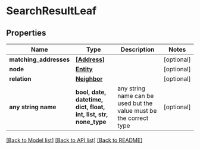 # SearchResultLeaf


## Properties
Name | Type | Description | Notes
------------ | ------------- | ------------- | -------------
**matching_addresses** | [**[Address]**](Address.md) |  | [optional] 
**node** | [**Entity**](Entity.md) |  | [optional] 
**relation** | [**Neighbor**](Neighbor.md) |  | [optional] 
**any string name** | **bool, date, datetime, dict, float, int, list, str, none_type** | any string name can be used but the value must be the correct type | [optional]

[[Back to Model list]](../README.md#documentation-for-models) [[Back to API list]](../README.md#documentation-for-api-endpoints) [[Back to README]](../README.md)


